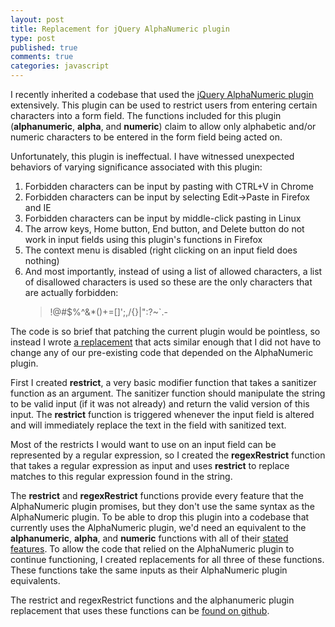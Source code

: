 ```yaml
---
layout: post
title: Replacement for jQuery AlphaNumeric plugin
type: post
published: true
comments: true
categories: javascript
---
```

I recently inherited a codebase that used the [jQuery AlphaNumeric plugin][jquery-alphanumeric] extensively.  This plugin can be used to restrict users from entering certain characters into a form field.   The functions included for this plugin (**alphanumeric**, **alpha**, and **numeric**) claim to allow only alphabetic and/or numeric characters to be entered in the form field being acted on.

Unfortunately, this plugin is ineffectual.  I have witnessed unexpected behaviors of varying significance associated with this plugin:

1. Forbidden characters can be input by pasting with CTRL+V in Chrome
2. Forbidden characters can be input by selecting Edit-&gt;Paste in Firefox and IE
3. Forbidden characters can be input by middle-click pasting in Linux
4. The arrow keys, Home button, End button, and Delete button do not work in input fields using this plugin's functions in Firefox
5. The context menu is disabled (right clicking on an input field does nothing)
6. And most importantly, instead of using a list of allowed characters, a list of disallowed characters is used so these are the only characters that are actually forbidden:
   > !@#$%^&amp;*()+=[]';,/{}|":?~`.- 
    
The code is so brief that patching the current plugin would be pointless, so instead I wrote [a replacement][jquery-formrestrict] that acts similar enough that I did not have to change any of our pre-existing code that depended on the AlphaNumeric plugin.

First I created **restrict**, a very basic modifier function that takes a sanitizer function as an argument.  The sanitizer function should manipulate the string to be valid input (if it was not already) and return the valid version of this input.  The **restrict** function is triggered whenever the input field is altered and will immediately replace the text in the field with sanitized text.

Most of the restricts I would want to use on an input field can be represented by a regular expression, so I created the **regexRestrict** function that takes a regular expression as input and uses **restrict** to replace matches to this regular expression found in the string.

The **restrict** and **regexRestrict** functions provide every feature that the AlphaNumeric plugin promises, but they don't use the same syntax as the AlphaNumeric plugin.  To be able to drop this plugin into a codebase that currently uses the AlphaNumeric plugin, we'd need an equivalent to the **alphanumeric**, **alpha**, and **numeric** functions with all of their [stated features][alphanumeric features].  To allow the code that relied on the AlphaNumeric plugin to continue functioning, I created replacements for all three of these functions.  These functions take the same inputs as their AlphaNumeric plugin equivalents.

The restrict and regexRestrict functions and the alphanumeric plugin replacement that uses these functions can be [found on github][jquery-formrestrict].

[jquery-alphanumeric]: http://plugins.jquery.com/project/aphanumeric
[jquery-formrestrict]: http://github.com/treyhunner/jquery-formrestrict
[alphanumeric features]: http://itgroup.com.ph/alphanumeric/
